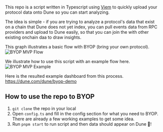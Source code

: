 This repo is a script written in Typescript using [Viem](https://viem.sh/docs/getting-started) to quickly upload your protocol data onto Dune so you can start analyzing.

The idea is simple - if you are trying to analyze a protocol's data that exist on a chain that Dune does not yet index, you can pull events data from RPC providers and upload to Dune easily, so that you can join the with other existing onchain daa to draw insights.

This graph illustrates a basic flow with BYOP (bring your own protocol).
![BYOP MVP Flow](https://github.com/agaperste/viem-scripts/assets/5827114/aa06967b-eb91-4dc4-8d0d-7c0440c7019c)

We illustrate how to use this script with an example flow here.
![BYOP MVP Example](https://github.com/agaperste/viem-scripts/assets/5827114/6b9f53ca-2de4-4bb1-9dd9-0860c2cc1e7d)

Here is the resulted example dashboard from this process. https://dune.com/dune/byop-demo

## How to use the repo to BYOP

1. `git clone` the repo in your local
2. Open `config.ts` and fill in the config section for what you need to BYOP. There are already a few working examples to get some idea.
3. Run `pnpm start` to run script and then data should appear on Dune 🎉!
